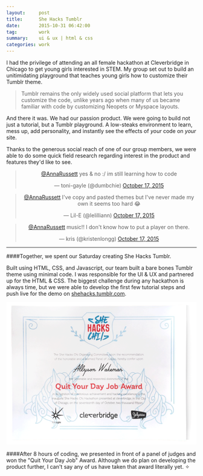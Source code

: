 ```yaml
---
layout:     post
title:      She Hacks Tumblr
date:       2015-10-31 06:42:00
tag:		work
summary:    ui & ux | html & css
categories: work
---
```


I had the privilege of attending an all female hackathon at Cleverbridge in Chicago to get young girls interested in STEM. My group set out to build an unitimidating playground that teaches young girls how to customize their Tumblr theme.

>Tumblr remains the only widely used social platform that lets you customize the code, unlike years ago when many of us became familiar with code by customizing Neopets or Myspace layouts.

And there it was. We had our passion product. We were going to build not just a tutorial, but a Tumblr playground. A low-steaks environment to learn, mess up, add personality, and instantly see the effects of _your_ code on _your_ site.

Thanks to the generous social reach of one of our group members, we were able to do some quick field research regarding interest in the product and features they'd like to see.

<center>
<blockquote class="twitter-tweet" lang="en"><p lang="en" dir="ltr"><a href="https://twitter.com/AnnaRussett">@AnnaRussett</a> yes &amp; no :/ im still learning how to code</p>&mdash; toni-gayle (@dumbchie) <a href="https://twitter.com/dumbchie/status/655177118494687232">October 17, 2015</a></blockquote>
<script async src="//platform.twitter.com/widgets.js" charset="utf-8"></script>

<blockquote class="twitter-tweet" lang="en"><p lang="en" dir="ltr"><a href="https://twitter.com/AnnaRussett">@AnnaRussett</a> I&#39;ve copy and pasted themes but I&#39;ve never made my own it seems too hard 😂</p>&mdash; Lil-E (@lelilliann) <a href="https://twitter.com/lelilliann/status/655176946972798980">October 17, 2015</a></blockquote>
<script async src="//platform.twitter.com/widgets.js" charset="utf-8"></script>

<blockquote class="twitter-tweet" lang="en"><p lang="en" dir="ltr"><a href="https://twitter.com/AnnaRussett">@AnnaRussett</a> music!! I don&#39;t know how to put a player on there.</p>&mdash; kris (@kristenlongg) <a href="https://twitter.com/kristenlongg/status/655185262553657344">October 17, 2015</a></blockquote>
<script async src="//platform.twitter.com/widgets.js" charset="utf-8"></script>
</center>

***

####Together, we spent our Saturday creating She Hacks Tumblr.

Built using HTML, CSS, and Javascript, our team built a bare bones Tumblr theme using minimal code. I was responsible for the UI & UX and partnered up for the HTML & CSS. The biggest challenge during any hackathon is always time, but we were able to develop the first few tutorial steps and push live for the demo on [shehacks.tumblr.com](http://shehacks.tumblr.com/ "She Hacks Tumblr").

![quit award](/images/QuitAward.png)

####After 8 hours of coding, we presented in front of a panel of judges and won the "Quit Your Day Job" Award. Although we do plan on developing the product further, I can't say any of us have taken that award literally yet. &#x2727;
